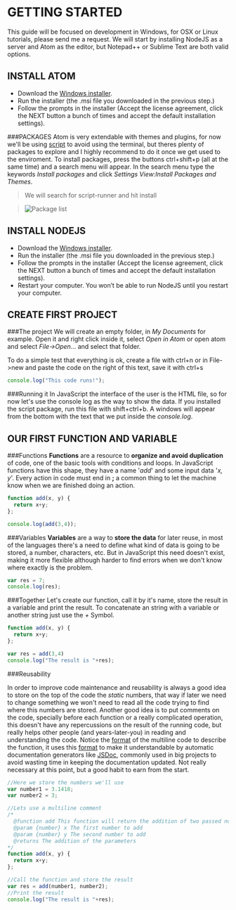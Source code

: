 GETTING STARTED
===============

This guide will be focused on development in Windows, for OSX or Linux tutorials, please send me a request.
We will start by installing NodeJS as a server and Atom as the editor, but Notepad++ or Sublime Text are both valid options.

INSTALL ATOM
------------
* Download the [Windows installer](https://github.com/atom/atom/releases/download/v1.12.4/AtomSetup.msi).
* Run the installer (the .msi file you downloaded in the previous step.)
* Follow the prompts in the installer (Accept the license agreement, click the NEXT button a bunch of times and accept the default installation settings).

###PACKAGES
Atom is very extendable with themes and plugins, for now we'll be using [script](https://atom.io/packages/script) to avoid using the terminal, but theres plenty of packages to explore and I highly recommend to do it once we get used to the enviroment. To install packages, press the buttons ctrl+shift+p (all at the same time) and a search menu will appear. In the search menu type the keywords *Install packages* and click *Settings View:Install Packages and Themes*.

> We will search for script-runner and hit install

> ![Package list](https://zenagiwa.files.wordpress.com/2015/02/installview.jpg?w=700)

INSTALL NODEJS
---------------
* Download the [Windows installer](https://nodejs.org/dist/v7.1.0/node-v7.1.0-x64.msi).
* Run the installer (the .msi file you downloaded in the previous step.)
* Follow the prompts in the installer (Accept the license agreement, click the NEXT button a bunch of times and accept the default installation settings).
* Restart your computer. You won’t be able to run NodeJS until you restart your computer.

CREATE FIRST PROJECT
--------------------

###The project
We will create an empty folder, in *My Documents* for example. Open it and right click inside it, select *Open in Atom* or open atom and select *File->Open...* and select that folder.

To do a simple test that everything is ok, create a file with ctrl+n or in File->new and paste the code on the right of this text, save it with ctrl+s

``` javascript
console.log("This code runs!");
```

###Running it
In JavaScript the interface of the user is the HTML file, so for now let's use the console log as the way to show the data. If you installed the script package, run this file with shift+ctrl+b. A windows will appear from the bottom with the text that we put inside the *console.log*.

OUR FIRST FUNCTION AND VARIABLE
-------------------------------

###Functions
**Functions** are a resource to **organize and avoid duplication** of code, one of the basic tools with conditions and loops. In JavaScript functions have this shape, they have a name '*add*' and some input data '*x, y*'. Every action in code must end in **;** a common thing to let the machine know when we are finished doing an action.

``` javascript
function add(x, y) {
  return x+y;
};

console.log(add(3,4));
```

###Variables
**Variables** are a way to **store the data** for later reuse, in most of the languages there's a need to define what kind of data is going to be stored, a number, characters, etc. But in JavaScript this need doesn't exist, making it more flexible although harder to find errors when we don't know where exactly is the problem.

``` javascript
var res = 7;
console.log(res);
```

###Together
Let's create our function, call it by it's name, store the result in a variable and print the result. To concatenate an string with a variable or another string just use the *+* Symbol.

``` javascript
function add(x, y) {
  return x+y;
};

var res = add(3,4)
console.log("The result is "+res);
```

###Reusability

In order to improve code maintenance and reusability is always a good idea to store on the top of the code the *static* numbers, that way if later we need to change something we won't need to read all the code trying to find where this numbers are stored.
Another good idea is to put comments on the code, specially before each function or a really complicated operation, this doesn't have any repercussions on the result of the running code, but really helps other people (and years-later-you) in reading and understanding the code.
Notice the [format](http://usejsdoc.org/tags-returns.html) of the multiline code to describe the function, it uses this [format](http://usejsdoc.org/tags-param.html) to make it understandable by automatic documentation generators like [JSDoc](http://usejsdoc.org/index.html), commonly used in big projects to avoid wasting time in keeping the documentation updated. Not really necessary at this point, but a good habit to earn from the start.

``` javascript
//Here we store the numbers we'll use
var number1 = 3.1418;
var number2 = 3;

//Lets use a multiline comment
/*
  @function add This function will return the addition of two passed numbers
  @param {number} x The first number to add
  @param {number} y The second number to add
  @returns The addition of the parameters
*/
function add(x, y) {
  return x+y;
};

//Call the function and store the result
var res = add(number1, number2);
//Print the result
console.log("The result is "+res);
```
